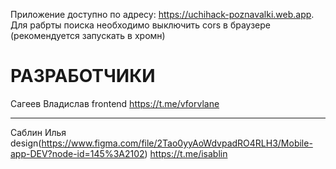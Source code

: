 Приложение доступно по адресу: https://uchihack-poznavalki.web.app. Для рабрты поиска необходимо выключить cors в браузере (рекомендуется запускать в хромн)


# РАЗРАБОТЧИКИ
Сагеев Владислав frontend https://t.me/vforvlane
***
Саблин Илья design(https://www.figma.com/file/2Tao0yyAoWdvpadRO4RLH3/Mobile-app-DEV?node-id=145%3A2102) https://t.me/isablin

